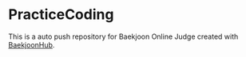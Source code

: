 # PracticeCoding
This is a auto push repository for Baekjoon Online Judge created with [BaekjoonHub](https://github.com/BaekjoonHub/BaekjoonHub).
